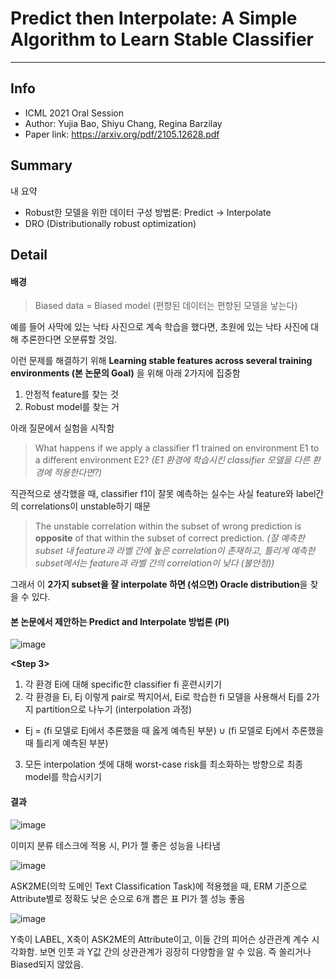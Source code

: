 # Predict then Interpolate: A Simple Algorithm to Learn Stable Classifier

***

## Info
- ICML 2021 Oral Session
- Author: Yujia Bao, Shiyu Chang, Regina Barzilay
- Paper link: https://arxiv.org/pdf/2105.12628.pdf

## Summary
내 요약
- Robust한 모델을 위한 데이터 구성 방법론: Predict -> Interpolate
- DRO (Distributionally robust optimization)

## Detail

#### 배경

> Biased data = Biased model (편향된 데이터는 편향된 모델을 낳는다)

예를 들어 사막에 있는 낙타 사진으로 계속 학습을 했다면, 초원에 있는 낙타 사진에 대해 추론한다면 오분류할 것임.

이런 문제를 해결하기 위해 **Learning stable features across several training environments (본 논문의 Goal)** 을 위해
아래 2가지에 집중함
1. 안정적 feature를 찾는 것
2. Robust model를 찾는 거


아래 질문에서 실험을 시작함
> What happens if we apply a classifier f1 trained on environment E1 to a different environment E2?
> _(E1 환경에 학습시킨 classifier 모델을 다른 환경에 적용한다면?)_

직관적으로 생각했을 때, classifier f1이 잘못 예측하는 실수는 사실 feature와 label간의 correlations이 unstable하기 때문

> The unstable correlation within the subset of wrong prediction is **opposite** of that within the subset of correct prediction.
> _(잘 예측한 subset 내 feature과 라벨 간에 높은 correlation이 존재하고, 틀리게 예측한 subset에서는 feature과 라벨 간의 correlation이 낮다 (불안정))_

그래서 이 **2가지 subset을 잘 interpolate 하면 (섞으면) Oracle distribution**을 찾을 수 있다.


#### 본 논문에서 제안하는 Predict and Interpolate 방법론 (PI)

![image](https://user-images.githubusercontent.com/56949426/126861093-ca267310-13d9-4b31-866c-7d304e2c0b62.png)

**<Step 3>**
1. 각 환경 Ei에 대해 specific한 classifier fi 훈련시키기
2. 각 환경을 Ei, Ej 이렇게 pair로 짝지어서, Ei로 학습한 fi 모델을 사용해서 Ej를 2가지 partition으로 나누기 (interpolation 과정)
- Ej = (fi 모델로 Ej에서 추론했을 때 옳게 예측된 부분) ∪ (fi 모델로 Ej에서 추론했을 때 틀리게 예측된 부분)
3. 모든 interpolation 셋에 대해 worst-case risk를 최소화하는 방향으로 최종 model를 학습시키기


#### 결과
![image](https://user-images.githubusercontent.com/56949426/126861251-81b0529c-6d3b-42f8-a890-570e38182cda.png)

이미지 분류 테스크에 적용 시, PI가 젤 좋은 성능을 나타냄

![image](https://user-images.githubusercontent.com/56949426/126861275-3b05190e-2dc0-41eb-9a91-67f7bb28e483.png)

ASK2ME(의학 도메인 Text Classification Task)에 적용했을 때, ERM 기준으로 Attribute별로 정확도 낮은 순으로 6개 뽑은 표
PI가 젤 성능 좋음

![image](https://user-images.githubusercontent.com/56949426/126861293-4db26f07-d2dc-4a58-8a28-196b802a2d71.png)

Y축이 LABEL, X축이 ASK2ME의 Attribute이고, 이들 간의 피어슨 상관관계 계수 시각화함.
보면 인풋 과 Y값 간의 상관관계가 굉장히 다양함을 알 수 있음. 즉 쏠리거나 Biased되지 않았음.



